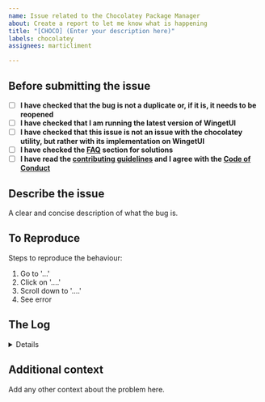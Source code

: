 ```yaml
---
name: Issue related to the Chocolatey Package Manager
about: Create a report to let me know what is happening
title: "[CHOCO] (Enter your description here)"
labels: chocolatey
assignees: marticliment

---
```


## Before submitting the issue

- [ ] **I have checked that the bug is not a duplicate or, if it is, it needs to be reopened**
- [ ] **I have checked that I am running the latest version of WingetUI**
- [ ] **I have checked that this issue is not an issue with the chocolatey utility, but rather with its implementation on WingetUI**
- [ ] **I have checked the [FAQ](https://github.com/marticliment/WingetUI#frequently-asked-questions) section for solutions**
- [ ] **I have read the [contributing guidelines](https://github.com/marticliment/WingetUI/blob/main/CONTRIBUTING.md#issues) and I agree with the [Code of Conduct](https://github.com/marticliment/WingetUI/blob/main/CODE_OF_CONDUCT.md)**

## Describe the issue
A clear and concise description of what the bug is.

## To Reproduce
Steps to reproduce the behaviour:
1. Go to '...'
2. Click on '....'
3. Scroll down to '....'
4. See error

## The Log

<details>

```
Please paste here the log (Go to the three dots menu on the top-right corner of WingetUI -> Winget Log. 

If the issue can be reproduced, please send the log AFTER reproducing the issue (1. Launch WingetUI, 2. Reproduce the issue, 3. Paste the log)
```

</details>

## Additional context
Add any other context about the problem here.
